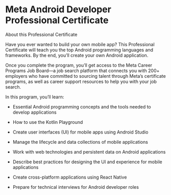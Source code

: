# Meta Android Developer Professional Certificate

About this Professional Certificate


Have you ever wanted to build your own mobile app? This Professional Certificate will teach you the top Android programming languages and frameworks. By the end, you’ll create your own Android application. 

Once you complete the program, you’ll get access to the Meta Career Programs Job Board—a job search platform that connects you with 200+ employers who have committed to sourcing talent through Meta’s certificate programs, as well as career support resources to help you with your job search. 

In this program, you’ll learn:

- Essential Android programming concepts and the tools needed to develop applications 

- How to use the Kotlin Playground 

- Create user interfaces (UI) for mobile apps using Android Studio 

- Manage the lifecycle and data collections of mobile applications 

- Work with web technologies and persistent data on Android applications 

- Describe best practices for designing the UI and experience for mobile applications
  
- Create cross-platform applications using React Native

- Prepare for technical interviews for Android developer roles



